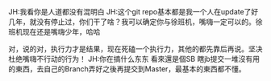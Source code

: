 JH:我看你是人道都没有混明白
JH:这个git repo基本都是我一个人在update了好几年，就没有停止过，你们干了啥？我可以确定你与徐班机，嘴嗨一定可以的。徐班机现在还是嘴嗨少年，哈哈

对，说的对，执行力才是结果，现在死磕一个执行力，其他的都先靠后再说。坚决杜绝嘴嗨不行动的行为！
JH:你在搞什么东东
看來還是個SB
瞎jb提交一堆沒有用的東西，去自己的Branch弄好之後再提交到Master，最基本的東西都不懂。
